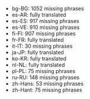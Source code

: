 - bg-BG: 1052 missing phrases
- es-AR: fully translated
- es-ES: 917 missing phrases
- es-VE: 910 missing phrases
- fi-FI: 907 missing phrases
- fr-FR: fully translated
- it-IT: 30 missing phrases
- ja-JP: fully translated
- ko-KR: fully translated
- nl-NL: fully translated
- pl-PL: 75 missing phrases
- ru-RU: 148 missing phrases
- zh-Hans: 53 missing phrases
- zh-Hant: 75 missing phrases
